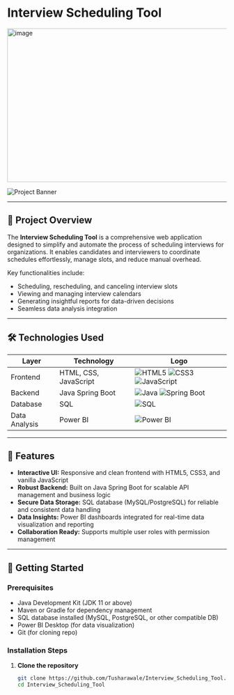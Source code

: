 # Interview Scheduling Tool


<img width="506" height="353" alt="image" src="https://github.com/user-attachments/assets/3f4a29e1-cad3-4c42-a9d8-fdde93363a26" />


![Project Banner](https://img.shields.io/badge/Interview%20Scheduling%20Tool-blueviolet?style=for-the-badge&logo=appveyor)

---

## 📖 Project Overview

The **Interview Scheduling Tool** is a comprehensive web application designed to simplify and automate the process of scheduling interviews for organizations. It enables candidates and interviewers to coordinate schedules effortlessly, manage slots, and reduce manual overhead.

Key functionalities include:

- Scheduling, rescheduling, and canceling interview slots
- Viewing and managing interview calendars
- Generating insightful reports for data-driven decisions
- Seamless data analysis integration

---

## 🛠️ Technologies Used

| Layer         | Technology             | Logo                                            |
|---------------|------------------------|------------------------------------------------|
| Frontend      | HTML, CSS, JavaScript  | ![HTML5](https://cdn.jsdelivr.net/gh/devicons/devicon/icons/html5/html5-original.svg) ![CSS3](https://cdn.jsdelivr.net/gh/devicons/devicon/icons/css3/css3-original.svg) ![JavaScript](https://cdn.jsdelivr.net/gh/devicons/devicon/icons/javascript/javascript-original.svg) |
| Backend       | Java Spring Boot       | ![Java](https://cdn.jsdelivr.net/gh/devicons/devicon/icons/java/java-original.svg) ![Spring Boot](.svg) |
| Database      | SQL                    | ![SQL](https://cdn.jsdelivr.net/gh/devicons/devicon/icons/mysql/mysql-original.svg) |
| Data Analysis | Power BI               | ![Power BI](.svg) |

---

## 🚀 Features

- **Interactive UI:** Responsive and clean frontend with HTML5, CSS3, and vanilla JavaScript
- **Robust Backend:** Built on Java Spring Boot for scalable API management and business logic
- **Secure Data Storage:** SQL database (MySQL/PostgreSQL) for reliable and consistent data handling
- **Data Insights:** Power BI dashboards integrated for real-time data visualization and reporting
- **Collaboration Ready:** Supports multiple user roles with permission management

---

## 🔧 Getting Started

### Prerequisites

- Java Development Kit (JDK 11 or above)
- Maven or Gradle for dependency management
- SQL database installed (MySQL, PostgreSQL, or other compatible DB)
- Power BI Desktop (for data visualization)
- Git (for cloning repo)

### Installation Steps

1. **Clone the repository**
   ```bash
   git clone https://github.com/Tusharawale/Interview_Scheduling_Tool.git
   cd Interview_Scheduling_Tool
